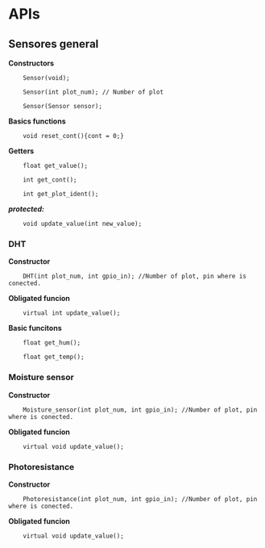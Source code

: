 # APIs

## Sensores general

**Constructors**

		Sensor(void);
		
		Sensor(int plot_num); // Number of plot
		
		Sensor(Sensor sensor);

**Basics functions**

		void reset_cont(){cont = 0;}
		

**Getters**

		float get_value();
		
		int get_cont();
		
		int get_plot_ident();
		

***protected:***

		void update_value(int new_value);
		
		
### DHT


**Constructor**

		DHT(int plot_num, int gpio_in); //Number of plot, pin where is conected.
		
		
**Obligated funcion**

		virtual int update_value();
		
   
 **Basic funcitons**
 
    	float get_hum();
    
   		float get_temp();
    
	
### Moisture sensor


**Constructor**

		Moisture_sensor(int plot_num, int gpio_in); //Number of plot, pin where is conected.
		

  **Obligated funcion**
  
		virtual void update_value();
		
		
### Photoresistance


**Constructor**

		Photoresistance(int plot_num, int gpio_in); //Number of plot, pin where is conected.
		

**Obligated funcion**

		virtual void update_value();
